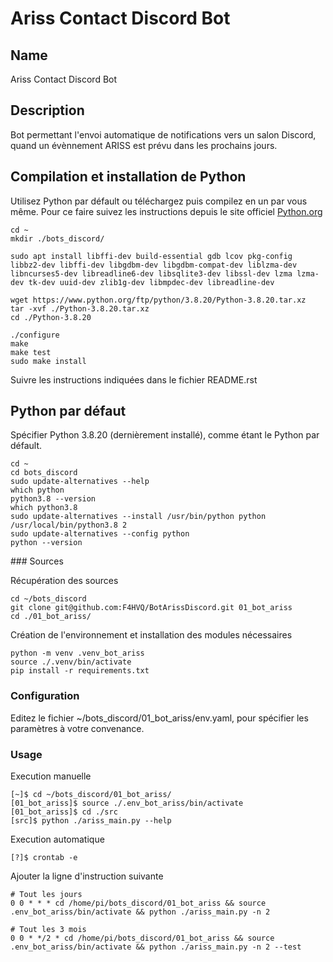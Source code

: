 # Ariss Contact Discord Bot

## Name

Ariss Contact Discord Bot


## Description

Bot permettant l'envoi automatique de notifications vers un salon Discord, quand un évènnement ARISS est prévu dans les prochains jours.


## Compilation et installation de Python

Utilisez Python par défault ou téléchargez puis compilez en un par vous même.
Pour ce faire suivez les instructions depuis le site officiel [Python.org](https://www.python.org/downloads/)

```
cd ~
mkdir ./bots_discord/

sudo apt install libffi-dev build-essential gdb lcov pkg-config libbz2-dev libffi-dev libgdbm-dev libgdbm-compat-dev liblzma-dev libncurses5-dev libreadline6-dev libsqlite3-dev libssl-dev lzma lzma-dev tk-dev uuid-dev zlib1g-dev libmpdec-dev libreadline-dev

wget https://www.python.org/ftp/python/3.8.20/Python-3.8.20.tar.xz
tar -xvf ./Python-3.8.20.tar.xz 
cd ./Python-3.8.20

./configure 
make
make test
sudo make install
```

Suivre les instructions indiquées dans le fichier README.rst


## Python par défaut

Spécifier Python 3.8.20 (dernièrement installé), comme étant le Python par défault.

```
cd ~
cd bots_discord
sudo update-alternatives --help
which python
python3.8 --version
which python3.8
sudo update-alternatives --install /usr/bin/python python /usr/local/bin/python3.8 2
sudo update-alternatives --config python 
python --version
```


### Sources

Récupération des sources

```  
cd ~/bots_discord
git clone git@github.com:F4HVQ/BotArissDiscord.git 01_bot_ariss
cd ./01_bot_ariss/
```

Création de l'environnement et installation des modules nécessaires

```
python -m venv .venv_bot_ariss
source ./.venv/bin/activate
pip install -r requirements.txt
```


### Configuration

Editez le fichier ~/bots_discord/01_bot_ariss/env.yaml,
pour spécifier les paramètres à votre convenance.


### Usage

Execution manuelle
```
[~]$ cd ~/bots_discord/01_bot_ariss/
[01_bot_ariss]$ source ./.env_bot_ariss/bin/activate
[01_bot_ariss]$ cd ./src
[src]$ python ./ariss_main.py --help
```

Execution automatique
```
[?]$ crontab -e
```

Ajouter la ligne d'instruction suivante
```
# Tout les jours
0 0 * * * cd /home/pi/bots_discord/01_bot_ariss && source .env_bot_ariss/bin/activate && python ./ariss_main.py -n 2

# Tout les 3 mois
0 0 * */2 * cd /home/pi/bots_discord/01_bot_ariss && source .env_bot_ariss/bin/activate && python ./ariss_main.py -n 2 --test
```

